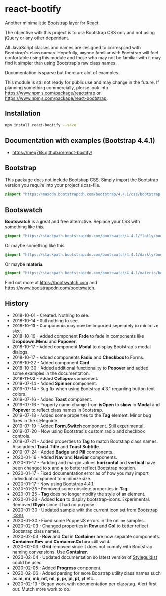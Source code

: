 # react-bootify
Another minimalistic Bootstrap layer for React.

The objective with this project is to use Bootstrap CSS only and not using jQuery or any other dependant.

All JavaScript classes and names are designed to correspond with Bootstrap's class names. Hopefully, anyone
familiar with Bootstrap will feel confortable using this module and those who may not be familiar with it
may find it simpler than using Bootstrap's raw class names.

Documentation is sparse but there are alot of examples.

This module is still not ready for public use and may change in the future.
If planning something commercially, please look into https://www.npmjs.com/package/reactstrap 
or https://www.npmjs.com/package/react-bootstrap.

## Installation

````bash
npm install react-bootify --save
````

## Documentation with examples (Bootstrap 4.4.1)
- https://meg768.github.io/react-bootify/

## Bootstrap
This package does not include Bootstrap CSS. Simply import the Bootstrap version
you require into your project's css-file. 

```css
@import "https://maxcdn.bootstrapcdn.com/bootstrap/4.4.1/css/bootstrap.min.css";
```

## Bootswatch
**Bootswatch** is a great and free alternative. Replace your CSS with something like this.

```css
@import "https://stackpath.bootstrapcdn.com/bootswatch/4.4.1/flatly/bootstrap.min.css";
```

Or maybe something like this.

```css
@import "https://stackpath.bootstrapcdn.com/bootswatch/4.4.1/darkly/bootstrap.min.css";
```

Or maybe **materia**.

```css
@import "https://stackpath.bootstrapcdn.com/bootswatch/4.4.1/materia/bootstrap.min.css";
```

Find out more at https://bootswatch.com and https://www.bootstrapcdn.com/bootswatch.


## History
- 2018-10-01 - Created. Nothing to see.
- 2018-10-14 - Still nothing to see.
- 2018-10-15 - Components may now be imported seperately to minimize size. 
- 2018-10-16 - Added component **Fade** to fade in components like **Dropdown.Menu** and **Popover**.
- 2018-10-17 - Added component **Modal** to display Bootstrap's modal dialogs.
- 2018-10-17 - Added components **Radio** and **Checkbox** to Forms.
- 2018-10-22 - Added component **Card**.
- 2018-10-30 - Added additional functionality to **Popover** and added some examples in the documentation.
- 2018-11-02 - Added **Collapse** component.
- 2019-07-14 - Added **Spinner** component.
- 2019-07-14 - Bug fix when using Bootstrap 4.3.1 regarding button text colors.
- 2019-07-16 - Added **Toast** component.
- 2019-07-16 - Property name change from **isOpen** to **show** in **Modal** and **Popover** to reflect class names in Bootstrap.
- 2019-07-18 - Added some properties to the **Tag** element. Minor bug fixes in the styleguide.
- 2019-07-19 - Added **Form.Switch** component. Still experimental.
- 2019-07-20 - Now using Bootstrap's custom radio and checkbox controls.
- 2019-07-21 - Added properties to **Tag** to match Bootstrap class names. Also added **Toast.Title** and **Toast.Subtitle**.
- 2019-07-24 - Added **Badge** and **Pill** components.
- 2020-01-16 - Added **Nav** and **NavBar** components.
- 2020-01-17 - Padding and margin values **horizontal** and **vertical** have been changed to **x** and **y** to better reflect Bootstrap notation.
- 2020-01-17 - Fixed documentation error as of how you may import individual component to minimize size. 
- 2020-01-17 - Now using Bootstrap 4.4.1. 
- 2020-01-25 - Removed some obsolete properties in **Tag**. 
- 2020-01-25 - **Tag** does no longer modify the style of an element. 
- 2020-01-28 - Added **Icon** to display bootstrap-icons. Experimental. Removed **Glyph** since it had no purpose.
- 2020-01-30 - Updated sample with the current icon set from [Bootstrap Icons](https://icons.getbootstrap.com)
- 2020-01-30 - Fixed some PopperJS errors in the online samples.
- 2020-02-03 - Changed properties in **Row** and **Col** to better reflect Bootstrap class names.
- 2020-02-03 - **Row** and **Col** in **Container** are now separate components. **Container.Row** and **Container.Col** are still valid.
- 2020-02-03 - **Grid** removed since it does not comply with Bootstrap naming convensions. Use **Container**.
- 2020-02-04 - Updated documentation so latest version of [Styleguidist](https://www.npmjs.com/package/react-styleguidist) could be used.
- 2020-02-05 - Added **Progress** component.
- 2020-02-06 - Added parsing for more Boostrap utility class names such as **m, mr, mb, mt, ml, p, pr, pl, pt, pt** etc...
- 2020-02-13 - Began work with documentation per class/tag. Alert first out. Mutch more work to do.

